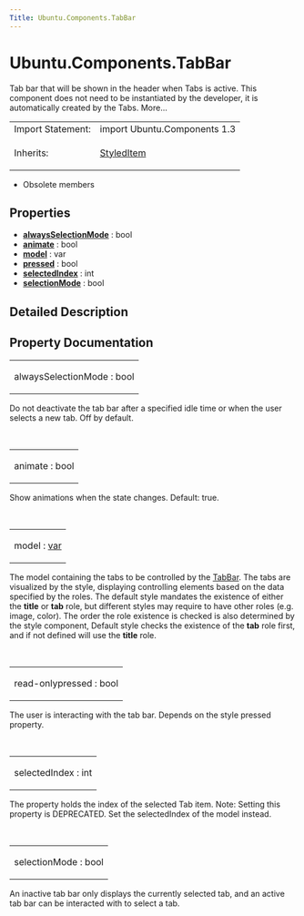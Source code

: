 ```yaml
---
Title: Ubuntu.Components.TabBar
---
```


# Ubuntu.Components.TabBar

<span class="subtitle"></span>
<!-- $$$TabBar-brief -->
<p>Tab bar that will be shown in the header when Tabs is active. This component does not need to be instantiated by the developer, it is automatically created by the Tabs. More...</p>
<!-- @@@TabBar -->
<table class="alignedsummary">
<tr><td class="memItemLeft rightAlign topAlign"> Import Statement:</td><td class="memItemRight bottomAlign"> import Ubuntu.Components 1.3</td></tr><tr><td class="memItemLeft rightAlign topAlign"> Inherits:</td><td class="memItemRight bottomAlign"> <p><a href="Ubuntu.Components.StyledItem.md">StyledItem</a></p>
</td></tr></table><ul>
<li>Obsolete members</li>
</ul>
<h2 id="properties">Properties</h2>
<ul>
<li class="fn"><b><b><a href="Ubuntu.Components.TabBar.md#alwaysSelectionMode-prop">alwaysSelectionMode</a></b></b> : bool</li>
<li class="fn"><b><b><a href="Ubuntu.Components.TabBar.md#animate-prop">animate</a></b></b> : bool</li>
<li class="fn"><b><b><a href="Ubuntu.Components.TabBar.md#model-prop">model</a></b></b> : var</li>
<li class="fn"><b><b><a href="Ubuntu.Components.TabBar.md#pressed-prop">pressed</a></b></b> : bool</li>
<li class="fn"><b><b><a href="Ubuntu.Components.TabBar.md#selectedIndex-prop">selectedIndex</a></b></b> : int</li>
<li class="fn"><b><b><a href="Ubuntu.Components.TabBar.md#selectionMode-prop">selectionMode</a></b></b> : bool</li>
</ul>
<!-- $$$TabBar-description -->
<h2 id="details">Detailed Description</h2>
</p>
<!-- @@@TabBar -->
<h2>Property Documentation</h2>
<!-- $$$alwaysSelectionMode -->
<table class="qmlname"><tr valign="top" id="alwaysSelectionMode-prop"><td class="tblQmlPropNode"><p><span class="name">alwaysSelectionMode</span> : <span class="type">bool</span></p></td></tr></table><p>Do not deactivate the tab bar after a specified idle time or when the user selects a new tab. Off by default.</p>
<!-- @@@alwaysSelectionMode -->
<br/>
<!-- $$$animate -->
<table class="qmlname"><tr valign="top" id="animate-prop"><td class="tblQmlPropNode"><p><span class="name">animate</span> : <span class="type">bool</span></p></td></tr></table><p>Show animations when the state changes. Default: true.</p>
<!-- @@@animate -->
<br/>
<!-- $$$model -->
<table class="qmlname"><tr valign="top" id="model-prop"><td class="tblQmlPropNode"><p><span class="name">model</span> : <span class="type"><a href="http://doc.qt.io/qt-5/qml-var.html">var</a></span></p></td></tr></table><p>The model containing the tabs to be controlled by the <a href="Ubuntu.Components.TabBar.md">TabBar</a>. The tabs are visualized by the style, displaying controlling elements based on the data specified by the roles. The default style mandates the existence of either the <b>title</b> or <b>tab</b> role, but different styles may require to have other roles (e.g&#x2e; image, color). The order the role existence is checked is also determined by the style component, Default style checks the existence of the <b>tab</b> role first, and if not defined will use the <b>title</b> role.</p>
<!-- @@@model -->
<br/>
<!-- $$$pressed -->
<table class="qmlname"><tr valign="top" id="pressed-prop"><td class="tblQmlPropNode"><p><span class="qmlreadonly">read-only</span><span class="name">pressed</span> : <span class="type">bool</span></p></td></tr></table><p>The user is interacting with the tab bar. Depends on the style pressed property.</p>
<!-- @@@pressed -->
<br/>
<!-- $$$selectedIndex -->
<table class="qmlname"><tr valign="top" id="selectedIndex-prop"><td class="tblQmlPropNode"><p><span class="name">selectedIndex</span> : <span class="type">int</span></p></td></tr></table><p>The property holds the index of the selected Tab item. Note: Setting this property is DEPRECATED. Set the selectedIndex of the model instead.</p>
<!-- @@@selectedIndex -->
<br/>
<!-- $$$selectionMode -->
<table class="qmlname"><tr valign="top" id="selectionMode-prop"><td class="tblQmlPropNode"><p><span class="name">selectionMode</span> : <span class="type">bool</span></p></td></tr></table><p>An inactive tab bar only displays the currently selected tab, and an active tab bar can be interacted with to select a tab.</p>
<!-- @@@selectionMode -->
<br/>

